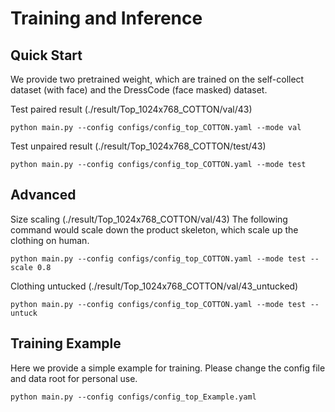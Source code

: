 # Training and Inference

## Quick Start
We provide two pretrained weight, which are trained on the self-collect dataset (with face) and the DressCode (face masked) dataset.

Test paired result (./result/Top_1024x768_COTTON/val/43)
```
python main.py --config configs/config_top_COTTON.yaml --mode val
```

Test unpaired result (./result/Top_1024x768_COTTON/test/43)
```
python main.py --config configs/config_top_COTTON.yaml --mode test
```

## Advanced
Size scaling (./result/Top_1024x768_COTTON/val/43)
The following command would scale down the product skeleton, which scale up the clothing on human.
```
python main.py --config configs/config_top_COTTON.yaml --mode test --scale 0.8
```

Clothing untucked (./result/Top_1024x768_COTTON/val/43_untucked)
```
python main.py --config configs/config_top_COTTON.yaml --mode test --untuck
```

## Training Example
Here we provide a simple example for training. Please change the config file and data root for personal use.
```
python main.py --config configs/config_top_Example.yaml
```